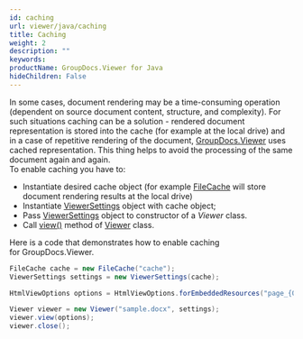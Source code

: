 ```yaml
---
id: caching
url: viewer/java/caching
title: Caching
weight: 2
description: ""
keywords: 
productName: GroupDocs.Viewer for Java
hideChildren: False
---
```

In some cases, document rendering may be a time-consuming operation (dependent on source document content, structure, and complexity). For such situations caching can be a solution - rendered document representation is stored into the cache (for example at the local drive) and in a case of repetitive rendering of the document, [GroupDocs.Viewer](https://products.groupdocs.com/viewer/java) uses cached representation. This thing helps to avoid the processing of the same document again and again.   
To enable caching you have to:

*   Instantiate desired cache object (for example [FileCache](https://apireference.groupdocs.com/java/viewer/com.groupdocs.viewer.caching/FileCache) will store document rendering results at the local drive)
*   Instantiate [ViewerSettings](https://apireference.groupdocs.com/java/viewer/com.groupdocs.viewer.caching/FileCache) object with cache object;
*   Pass [ViewerSettings](https://apireference.groupdocs.com/java/viewer/com.groupdocs.viewer.caching/FileCache) object to constructor of a *Viewer* class.
*   Call [view()](https://apireference.groupdocs.com/java/viewer/com.groupdocs.viewer/Viewer#view(com.groupdocs.viewer.options.ViewOptions)) method of [Viewer](https://apireference.groupdocs.com/java/viewer/com.groupdocs.viewer/Viewer) class.

Here is a code that demonstrates how to enable caching for GroupDocs.Viewer.

```java
FileCache cache = new FileCache("cache");
ViewerSettings settings = new ViewerSettings(cache);

HtmlViewOptions options = HtmlViewOptions.forEmbeddedResources("page_{0}.html");

Viewer viewer = new Viewer("sample.docx", settings);
viewer.view(options);
viewer.close();
```
